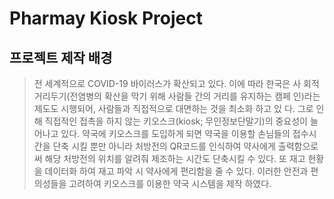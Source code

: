 # Pharmay Kiosk Project
## 프로젝트 제작 배경
> 전 세계적으로 COVID-19 바이러스가 확산되고 있다. 이에 따라 한국은 사
회적 거리두기(전염병의 확산을 막기 위해 사람들 간의 거리를 유지하는 캠페
인)라는 제도도 시행되어, 사람들과 직접적으로 대면하는 것을 최소화 하고 있
다. 그로 인해 직접적인 접촉을 하지 않는 키오스크(kiosk; 무인정보단말기)의
중요성이 늘어나고 있다.
 약국에 키오스크를 도입하게 되면 약국을 이용할 손님들의 접수시간을 단축
시킬 뿐만 아니라 처방전의 QR코드를 인식하여 약사에게 출력함으로써 해당
처방전의 위치를 알려줘 제조하는 시간도 단축시킬 수 있다. 또 재고 현황을
데이터화 하여 재고 파악 시 약사에게 편리함을 줄 수 있다.
 이러한 안전과 편의성들을 고려하여 키오스크를 이용한 약국 시스템을 제작
하였다. 
